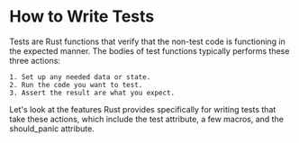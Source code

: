 # How to Write Tests

Tests are Rust functions that verify that the non-test code is functioning in the expected manner. The
bodies of test functions typically performs these three actions:

    1. Set up any needed data or state.
    2. Run the code you want to test.
    3. Assert the result are what you expect.

Let's look at the features Rust provides specifically for writing tests that take these actions, which
include the test attribute, a few macros, and the should_panic attribute.

